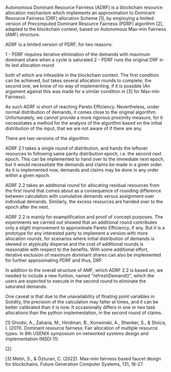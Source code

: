 Autonomous Dominant Resource Fairness (ADRF) is a blockchain resource allocation mechanism which implements an approximation to Dominant Resource Fairness (DRF) allocation Scheme [1], by employing a limited version of Precomputed Dominant Resource Fairness (PDRF) algorithm [2], adapted to the blockchain context, based on Autonomous Max-min Fairness (AMF) structure.

ADRF is a limited version of PDRF, for two reasons:

1 - PDRF requires iterative elimination of the demands with maximum dominant share when a cycle is saturated
2 - PDRF runs the original DRF in its last allocation round

both of which are infeasible in the blockchain context. The first condition can be achieved, but takes several allocation rounds to complete; the second one, we know of no way of implementing, if it is possible (An argument against this was made for a similar condition in [3] for Max-min Fairness).

As such ADRF is short of reaching Pareto Efficiency. Nevertheless, under normal distribution of demands, it comes close to the original algorithm. Unfortunately, we cannot provide a more rigorous proximity measure, for it necessitates a method for the analysis of the algorithm based on the initial distribution of the input, that we are not aware of if there are any.

There are two versions of the algorithm:

ADRF 2.1 takes a single round of distribution, and hands the leftover resources to following same parity distribution epoch, i.e. the second next epoch. This can be implemented to hand over to the immediate next epoch, but it would necessitate the demands and claims be made in a given order. As it is implemented now, demands and claims may be done in any order within a given epoch.

ADRF 2.2 takes an additional round for allocating residual resources from the first round that comes about as a consequence of rounding difference between calculation with cumulative demands versus assignment over individual demands. Similarly, the excess resources are handed over to the epoch after the next.

ADRF 2.2 is mainly for examplification and proof of concept purposes. The experiments we carried out showed that an additional round contributes only a slight improvement to approximate Pareto Efficiency, if any. But it is a prototype for any interested party to implement a version with more allocation rounds, for scenarios where initial distribution of demands is skewed or atypically disperse and the cost of additional rounds is reasonable with respect to the benefits. With some additional effort, iterative exclusion of maximum dominant shares can also be implemented for further approximating PDRF and thus, DRF.

In addition to the overall structure of AMF, which ADRF 2.2 is based on, we needed to include a new funtion, named "refreshDemand()", which the users are expected to execute in the second round to eliminate the saturated demands.

One caveat is that due to the unavailability of floating point variables in Solidity, the precision of the calculation may falter at times, and it can be better calibrated than it is now. It occasionally differs in one or two task allocations than the python implementation, in the second round of claims.

[1] Ghodsi, A., Zaharia, M., Hindman, B., Konwinski, A., Shenker, S., & Stoica, I. (2011). Dominant resource fairness: Fair allocation of multiple resource types. In 8th USENIX symposium on networked systems design and implementation (NSDI 11).

[2] 

[3] Metin, S., & Özturan, C. (2022). Max–min fairness based faucet design for blockchains. Future Generation Computer Systems, 131, 18-27.
